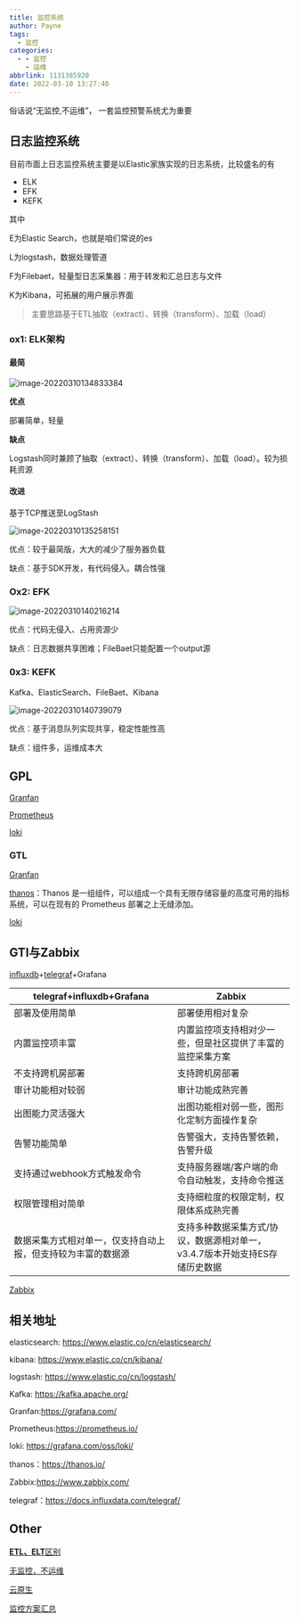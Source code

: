 ```yaml
---
title: 监控系统
author: Payne
tags:
  - 监控
categories:
  - - 监控
    - 运维
abbrlink: 1131385920
date: 2022-03-10 13:27:40
---
```


俗话说“无监控,不运维”， 一套监控预警系统尤为重要

## 日志监控系统

目前市面上日志监控系统主要是以Elastic家族实现的日志系统，比较盛名的有

* ELK
* EFK
* KEFK

其中

E为Elastic Search，也就是咱们常说的es

L为logstash，数据处理管道

F为Filebaet，轻量型日志采集器：用于转发和汇总日志与文件

K为Kibana，可拓展的用户展示界面

> 主要思路基于ETL抽取（extract）、转换（transform）、加载（load）

### ox1: ELK架构

#### 最简

 ![image-20220310134833384](https://tva1.sinaimg.cn/large/e6c9d24egy1h04qn1an8lj20nz0fmjry.jpg)



**优点**

部署简单，轻量

**缺点**

Logstash同时兼顾了抽取（extract）、转换（transform）、加载（load）。较为损耗资源

#### 改进

基于TCP推送至LogStash

![image-20220310135258151](https://tva1.sinaimg.cn/large/e6c9d24egy1h04qrlcl18j20j90ad74q.jpg)



优点：较于最简版，大大的减少了服务器负载

缺点：基于SDK开发，有代码侵入。耦合性强



### Ox2: EFK

![image-20220310140216214](https://tva1.sinaimg.cn/large/e6c9d24egy1h04r199hvkj20u10nrgnj.jpg)



优点：代码无侵入、占用资源少

缺点：日志数据共享困难；FileBaet只能配置一个output源

### 0x3: KEFK

Kafka、ElasticSearch、FileBaet、Kibana

![image-20220310140739079](https://tva1.sinaimg.cn/large/e6c9d24egy1h04r6v0l5oj20va0gx755.jpg)

优点：基于消息队列实现共享，稳定性能性高

缺点：组件多，运维成本大



## GPL

[Granfan](https://grafana.com/)

[Prometheus](https://prometheus.io/)

[loki](https://grafana.com/oss/loki/)

### GTL

[Granfan](https://grafana.com/)

[thanos](https://thanos.io/)：Thanos 是一组组件，可以组成一个具有无限存储容量的高度可用的指标系统，可以在现有的 Prometheus 部署之上无缝添加。

[loki](https://grafana.com/oss/loki/)

## GTI与**Zabbix**

[influxdb](https://www.influxdata.com/)+[telegraf](https://docs.influxdata.com/telegraf/)+Grafana

| telegraf+influxdb+Grafana                                    | Zabbix                                                       |
| ------------------------------------------------------------ | ------------------------------------------------------------ |
| 部署及使用简单                                               | 部署使用相对复杂                                             |
| 内置监控项丰富                                               | 内置监控项支持相对少一些，但是社区提供了丰富的监控采集方案   |
| 不支持跨机房部署                                             | 支持跨机房部署                                               |
| 审计功能相对较弱                                             | 审计功能成熟完善                                             |
| 出图能力灵活强大                                             | 出图功能相对弱一些，图形化定制方面操作复杂                   |
| 告警功能简单                                                 | 告警强大，支持告警依赖，告警升级                             |
| 支持通过webhook方式触发命令                                  | 支持服务器端/客户端的命令自动触发，支持命令推送              |
| 权限管理相对简单                                             | 支持细粒度的权限定制，权限体系成熟完善                       |
| 数据采集方式相对单一，仅支持自动上报，但支持较为丰富的数据源 | 支持多种数据采集方式/协议，数据源相对单一，v3.4.7版本开始支持ES存储历史数据 |

[Zabbix](https://www.zabbix.com/)



## 相关地址

elasticsearch: https://www.elastic.co/cn/elasticsearch/

kibana: https://www.elastic.co/cn/kibana/

logstash: https://www.elastic.co/cn/logstash/

Kafka: https://kafka.apache.org/

Granfan:https://grafana.com/

Prometheus:https://prometheus.io/

loki: https://grafana.com/oss/loki/

thanos：https://thanos.io/

Zabbix:https://www.zabbix.com/

telegraf：https://docs.influxdata.com/telegraf/



## Other

[**ETL、ELT**区别](https://baijiahao.baidu.com/s?id=1669965625932326951)

[无监控，不运维](https://zhuanlan.zhihu.com/p/445747154)

[云原生](https://zhuanlan.zhihu.com/p/150190166)

[监控方案汇总](https://yasongxu.gitbook.io/)
